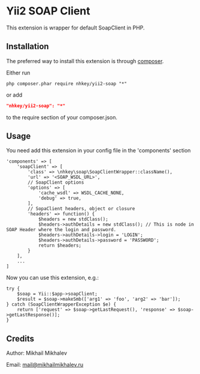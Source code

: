 Yii2 SOAP Client
=========================

This extension is wrapper for default SoapClient in PHP.


Installation
------------

The preferred way to install this extension is through [composer](http://getcomposer.org/download/).

Either run

```
php composer.phar require nhkey/yii2-soap "*"
```

or add

```json
"nhkey/yii2-soap": "*"
```

to the require section of your composer.json.


Usage
-----

You need add this extension in your config file in the 'components' section
```
'components' => [
    'soapClient' => [
        'class' => \nhkey\soap\SoapClientWrapper::className(),
        'url' => '<SOAP_WSDL_URL>',
        // SoapClient options
        'options' => [
            'cache_wsdl' => WSDL_CACHE_NONE,
            'debug' => true,
        ],
        // SopaClient headers, object or closure
        'headers' => function() {
            $headers = new stdClass();
            $headers->authDetails = new stdClass(); // This is node in SOAP Header where the login and password.
            $headers->authDetails->login = 'LOGIN';
            $headers->authDetails->password = 'PASSWORD';
            return $headers;
        }
    ],
    ...
]
```

Now you can use this extension, e.g.:
```
try {
    $soap = Yii::$app->soapClient;
    $result = $soap->makeSmb(['arg1' => 'foo', 'arg2' => 'bar']);
} catch (SoapClientWrapperException $e) {
    return ['request' => $soap->getLastRequest(), 'response' => $soap->getLastResponse()];
}

```

Credits
-------

Author: Mikhail Mikhalev

Email: mail@mikhailmikhalev.ru

